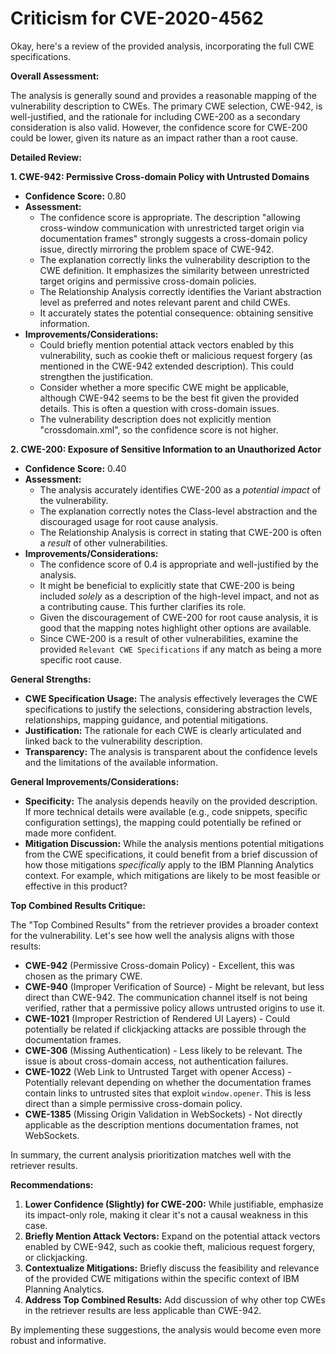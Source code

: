 # Criticism for CVE-2020-4562

Okay, here's a review of the provided analysis, incorporating the full CWE specifications.

**Overall Assessment:**

The analysis is generally sound and provides a reasonable mapping of the vulnerability description to CWEs. The primary CWE selection, CWE-942, is well-justified, and the rationale for including CWE-200 as a secondary consideration is also valid. However, the confidence score for CWE-200 could be lower, given its nature as an impact rather than a root cause.

**Detailed Review:**

**1. CWE-942: Permissive Cross-domain Policy with Untrusted Domains**

*   **Confidence Score:** 0.80
*   **Assessment:**
    *   The confidence score is appropriate.  The description "allowing cross-window communication with unrestricted target origin via documentation frames" strongly suggests a cross-domain policy issue, directly mirroring the problem space of CWE-942.
    *   The explanation correctly links the vulnerability description to the CWE definition. It emphasizes the similarity between unrestricted target origins and permissive cross-domain policies.
    *   The Relationship Analysis correctly identifies the Variant abstraction level as preferred and notes relevant parent and child CWEs.
    *   It accurately states the potential consequence: obtaining sensitive information.
*   **Improvements/Considerations:**
    *   Could briefly mention potential attack vectors enabled by this vulnerability, such as cookie theft or malicious request forgery (as mentioned in the CWE-942 extended description). This could strengthen the justification.
    *   Consider whether a more specific CWE might be applicable, although CWE-942 seems to be the best fit given the provided details. This is often a question with cross-domain issues.
    *   The vulnerability description does not explicitly mention "crossdomain.xml", so the confidence score is not higher.

**2. CWE-200: Exposure of Sensitive Information to an Unauthorized Actor**

*   **Confidence Score:** 0.40
*   **Assessment:**
    *   The analysis accurately identifies CWE-200 as a *potential impact* of the vulnerability.
    *   The explanation correctly notes the Class-level abstraction and the discouraged usage for root cause analysis.
    *   The Relationship Analysis is correct in stating that CWE-200 is often a *result* of other vulnerabilities.
*   **Improvements/Considerations:**
    *  The confidence score of 0.4 is appropriate and well-justified by the analysis.
    *   It might be beneficial to explicitly state that CWE-200 is being included *solely* as a description of the high-level impact, and not as a contributing cause. This further clarifies its role.
    *   Given the discouragement of CWE-200 for root cause analysis, it is good that the mapping notes highlight other options are available.
    *   Since CWE-200 is a result of other vulnerabilities, examine the provided `Relevant CWE Specifications` if any match as being a more specific root cause.

**General Strengths:**

*   **CWE Specification Usage:** The analysis effectively leverages the CWE specifications to justify the selections, considering abstraction levels, relationships, mapping guidance, and potential mitigations.
*   **Justification:** The rationale for each CWE is clearly articulated and linked back to the vulnerability description.
*   **Transparency:** The analysis is transparent about the confidence levels and the limitations of the available information.

**General Improvements/Considerations:**

*   **Specificity:**  The analysis depends heavily on the provided description.  If more technical details were available (e.g., code snippets, specific configuration settings), the mapping could potentially be refined or made more confident.
*   **Mitigation Discussion:** While the analysis mentions potential mitigations from the CWE specifications, it could benefit from a brief discussion of how those mitigations *specifically* apply to the IBM Planning Analytics context. For example, which mitigations are likely to be most feasible or effective in this product?

**Top Combined Results Critique:**

The "Top Combined Results" from the retriever provides a broader context for the vulnerability. Let's see how well the analysis aligns with those results:

*   **CWE-942** (Permissive Cross-domain Policy) - Excellent, this was chosen as the primary CWE.
*   **CWE-940** (Improper Verification of Source) - Might be relevant, but less direct than CWE-942. The communication channel itself is not being verified, rather that a permissive policy allows untrusted origins to use it.
*   **CWE-1021** (Improper Restriction of Rendered UI Layers) - Could potentially be related if clickjacking attacks are possible through the documentation frames.
*   **CWE-306** (Missing Authentication) - Less likely to be relevant. The issue is about cross-domain access, not authentication failures.
*   **CWE-1022** (Web Link to Untrusted Target with opener Access) -  Potentially relevant depending on whether the documentation frames contain links to untrusted sites that exploit `window.opener`. This is less direct than a simple permissive cross-domain policy.
*   **CWE-1385** (Missing Origin Validation in WebSockets) - Not directly applicable as the description mentions documentation frames, not WebSockets.

In summary, the current analysis prioritization matches well with the retriever results.

**Recommendations:**

1.  **Lower Confidence (Slightly) for CWE-200:** While justifiable, emphasize its impact-only role, making it clear it's not a causal weakness in this case.
2.  **Briefly Mention Attack Vectors:**  Expand on the potential attack vectors enabled by CWE-942, such as cookie theft, malicious request forgery, or clickjacking.
3.  **Contextualize Mitigations:**  Briefly discuss the feasibility and relevance of the provided CWE mitigations within the specific context of IBM Planning Analytics.
4.  **Address Top Combined Results:** Add discussion of why other top CWEs in the retriever results are less applicable than CWE-942.

By implementing these suggestions, the analysis would become even more robust and informative.